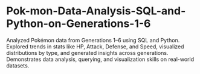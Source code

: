 # Pok-mon-Data-Analysis-SQL-and-Python-on-Generations-1-6
Analyzed Pokémon data from Generations 1–6 using SQL and Python. Explored trends in stats like HP, Attack, Defense, and Speed, visualized distributions by type, and generated insights across generations. Demonstrates data analysis, querying, and visualization skills on real-world datasets.
